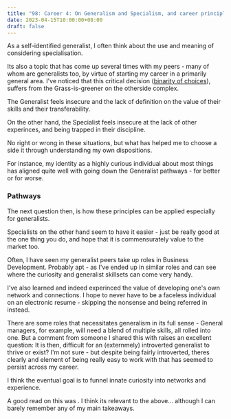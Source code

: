 ```yaml
---
title: "98: Career 4: On Generalism and Specialism, and career principles"
date: 2023-04-15T10:00:00+08:00
draft: false
---
```


As a self-identified generalist, I often think about the use and meaning of considering specialisation.

Its also a topic that has come up several times with my peers - many of whom are generalists too, by virtue of starting my career in a primarily general area. I've noticed that this critical decision ([binarity of choices](https://www.makwaijun.com/blog/post85/)), suffers from the Grass-is-greener on the otherside complex.

The Generalist feels insecure and the lack of definition on the value of their skills and their transferability.

On the other hand, the Specialist feels insecure at the lack of other experinces, and being trapped in their discipline.

No right or wrong in these situations, but what has helped me to choose a side it through understanding my own dispositions.

For instance, my identity as a highly curious individual about most things has aligned quite well with going down the Generalist pathways - for better or for worse.

### Pathways

The next question then, is how these principles can be applied especially for generalists. 

Specialists on the other hand seem to have it easier - just be really good at the one thing you do, and hope that it is commensurately value to the market too.

Often, I have seen my generalist peers take up roles in Business Development. Probably apt - as I've ended up in similar roles and can see where the curiosity and generalist skillsets can come very handy. 

I've also learned and indeed experinced the value of developing one's own network and connections. I hope to never have to be a faceless individual  on an electronic resume - skipping the nonsense and being referred in instead.

There are some roles that necessitates generalism in its full sense - General managers, for example, will need a blend of multiple skills, all rolled into one. 
But a comment from someone I shared this with raises an excellent question: It is then, difficult for an (externmely) introverted generalist to thrive or exist? I'm not sure - but despite being fairly introverted, theres clearly and element of being really easy to work with that has seemed to persist across my career. 

I think the eventual goal is to funnel innate curiosity into networks and experience. 

A good read on this was . I think its relevant to the above... although I can barely remember any of my main takeaways. 
